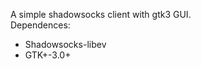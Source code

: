 A simple shadowsocks client with gtk3 GUI.   
Dependences:   
- Shadowsocks-libev   
- GTK+-3.0+   
